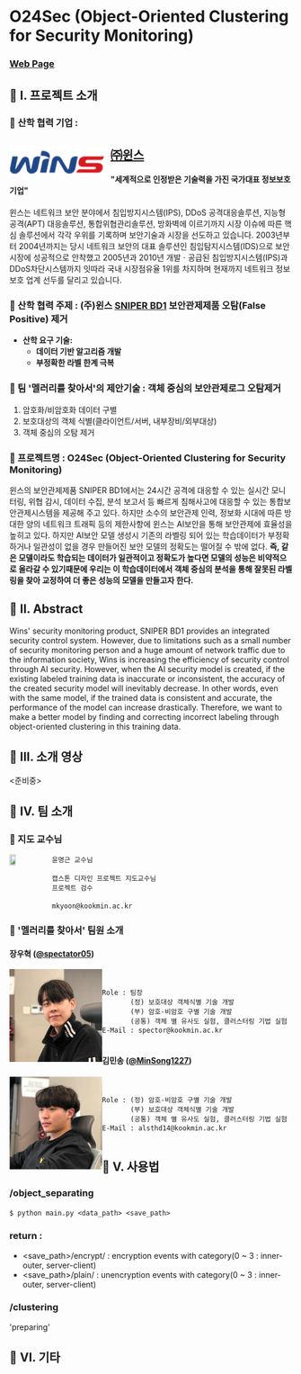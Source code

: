 
# **O24Sec** (Object-Oriented Clustering for Security Monitoring)
### [Web Page](https://kookmin-sw.github.io/capstone-2021-18/)
## 🔶 I. 프로젝트 소개
### 🔹 **산학 협력 기업** :   
<img align="left" width="180" height="60" src="./image/wins_logo.gif" href = "http://www.wins21.co.kr/company/company_020100.html"></img>
[㈜윈스](http://www.wins21.co.kr/company/company_020100.html)   
---   
#### "세계적으로 인정받은 기술력을 가진 국가대표 정보보호기업"   

윈스는 네트워크 보안 분야에서 침입방지시스템(IPS), DDoS 공격대응솔루션, 지능형공격(APT) 대응솔루션, 통합위협관리솔루션, 방화벽에 이르기까지 시장 이슈에 따른 핵심 솔루션에서 각각 우위를 기록하며 보안기술과 시장을 선도하고 있습니다. 2003년부터 2004년까지는 당시 네트워크 보안의 대표 솔루션인 침입탐지시스템(IDS)으로 보안시장에 성공적으로 안착했고 2005년과 2010년 개발ㆍ공급된 침입방지시스템(IPS)과 DDoS차단시스템까지 잇따라 국내 시장점유율 1위를 차지하며 현재까지 네트워크 정보보호 업계 선두를 달리고 있습니다.   
   

### 🔹 산학 협력 주제 : **(주)윈스 [SNIPER BD1](http://www.wins21.co.kr/product/product_030101.html?num=27) 보안관제제품 오탐(False Positive) 제거** 
   - **산학 요구 기술:**   
      - **데이터 기반 알고리즘 개발**
      - **부정확한 라벨 한계 극복**    

   
### 🔹 팀 '멜러리를 찾아서'의 제안기술 : **객체 중심의 보안관제로그 오탐제거**   
  1. 암호화/비암호화 데이터 구별
  2. 보호대상의 객체 식별(클라이언트/서버, 내부장비/외부대상)
  3. 객체 중심의 오탐 제거   
     

### 🔹 프로젝트명 : **O24Sec (Object-Oriented Clustering for Security Monitoring)**   

   
윈스의 보안관제제품 SNIPER BD1에서는 24시간 공격에 대응할 수 있는 실시간 모니터링, 위협 감시, 데이터 수집, 분석 보고서 등 빠르게 침해사고에 대응할 수 있는 통합보안관제시스템을 제공해 주고 있다. 하지만 소수의 보안관제 인력, 정보화 시대에 따른 방대한 양의 네트워크 트래픽 등의 제한사항에 윈스는 AI보안을 통해 보안관제에 효율성을 높히고 있다. 하지만 AI보안 모델 생성시 기존의 라벨링 되어 있는 학습데이터가 부정확하거나 일관성이 없을 경우 만들어진 보안 모델의 정확도는 떨어질 수 밖에 없다. **즉, 같은 모델이라도 학습되는 데이터가 일관적이고 정확도가 높다면 모델의 성능은 비약적으로 올라갈 수 있기때문에 우리는 이 학습데이터에서 객체 중심의 분석을 통해 잘못된 라벨링을 찾아 교정하여 더 좋은 성능의 모델을 만들고자 한다.**   

## 🔶 II. Abstract   
   
Wins' security monitoring product, SNIPER BD1 provides an integrated security control system. However, due to limitations such as a small number of security monitoring person and a huge amount of network traffic due to the information society, Wins is increasing the efficiency of security control through AI security. However, when the AI security model is created, if the existing labeled training data is inaccurate or inconsistent, the accuracy of the created security model will inevitably decrease. In other words, even with the same model, if the trained data is consistent and accurate, the performance of the model can increase drastically. Therefore, we want to make a better model by finding and correcting incorrect labeling through object-oriented clustering in this training data.

## 🔶 III. 소개 영상
<준비중>  
   
   
## 🔶 IV. 팀 소개

### 🔹 지도 교수님
<img align="left" width="15%" height="10%" src="https://wfile.kookmin.ac.kr/data/www/profile/2010/05/5c5e79ff50d88e225749756b6403b56d.gif"></img>
```
윤명근 교수님

캡스톤 디자인 프로젝트 지도교수님
프로젝트 검수

mkyoon@kookmin.ac.kr
```   
   
### 🔹 '멜러리를 찾아서' 팀원 소개

#### 장우혁 ([@spectator05](https://www.github.com/spectator05))
<img align="left" width="165" height="165" src="./image/Jang.png"></img>

```


Role : 팀장
       (정) 보호대상 객체식별 기술 개발   
       (부) 암호-비암호 구별 기술 개발   
       (공통) 객체 별 유사도 실험, 클러스터링 기법 실험   
E-Mail : spector@kookmin.ac.kr


```
   
   
   
#### 김민송 ([@MinSong1227](https://github.com/MinSong1227))
<img align="left" width="165" height="165" src="./image/Kim.png"></img>

```


Role : (정) 암호-비암호 구별 기술 개발   
       (부) 보호대상 객체식별 기술 개발   
       (공통) 객체 별 유사도 실험, 클러스터링 기법 실험   
E-Mail : alsthd14@kookmin.ac.kr  


```
   
   
## 🔶 V. 사용법   
### /object_separating   
`$ python main.py <data_path> <save_path>`

### return : 
- <save_path>/encrypt/ : encryption events with category(0 ~ 3 : inner-outer, server-client)
- <save_path>/plain/ : unencryption events with category(0 ~ 3 : inner-outer, server-client) 

### /clustering
'preparing'

## 🔶 VI. 기타

